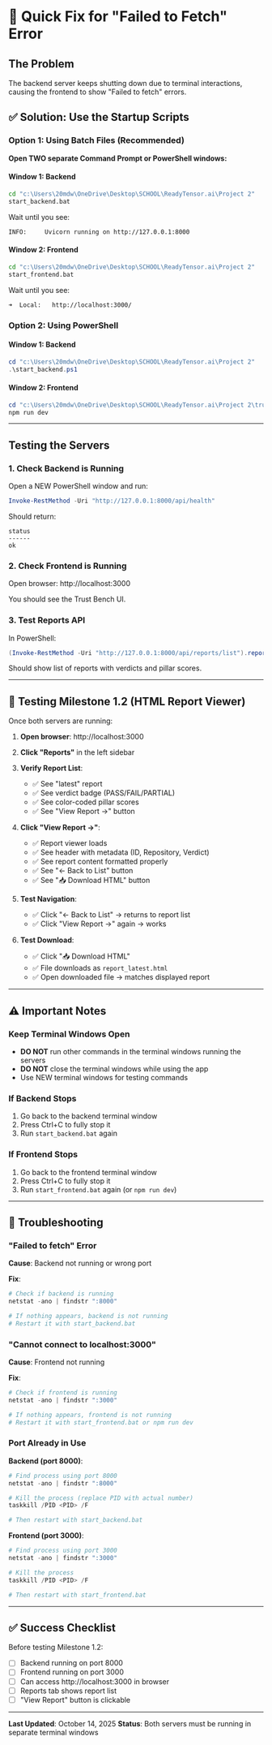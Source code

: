 # 🚀 Quick Fix for "Failed to Fetch" Error

## The Problem

The backend server keeps shutting down due to terminal interactions, causing the frontend to show "Failed to fetch" errors.

## ✅ Solution: Use the Startup Scripts

### Option 1: Using Batch Files (Recommended)

**Open TWO separate Command Prompt or PowerShell windows:**

#### Window 1: Backend

```cmd
cd "c:\Users\20mdw\OneDrive\Desktop\SCHOOL\ReadyTensor.ai\Project 2"
start_backend.bat
```

Wait until you see:

```
INFO:     Uvicorn running on http://127.0.0.1:8000
```

#### Window 2: Frontend

```cmd
cd "c:\Users\20mdw\OneDrive\Desktop\SCHOOL\ReadyTensor.ai\Project 2"
start_frontend.bat
```

Wait until you see:

```
➜  Local:   http://localhost:3000/
```

### Option 2: Using PowerShell

#### Window 1: Backend

```powershell
cd "c:\Users\20mdw\OneDrive\Desktop\SCHOOL\ReadyTensor.ai\Project 2"
.\start_backend.ps1
```

#### Window 2: Frontend

```powershell
cd "c:\Users\20mdw\OneDrive\Desktop\SCHOOL\ReadyTensor.ai\Project 2\trust_bench_studio\frontend"
npm run dev
```

---

## Testing the Servers

### 1. Check Backend is Running

Open a NEW PowerShell window and run:

```powershell
Invoke-RestMethod -Uri "http://127.0.0.1:8000/api/health"
```

Should return:

```
status
------
ok
```

### 2. Check Frontend is Running

Open browser: http://localhost:3000

You should see the Trust Bench UI.

### 3. Test Reports API

In PowerShell:

```powershell
(Invoke-RestMethod -Uri "http://127.0.0.1:8000/api/reports/list").reports
```

Should show list of reports with verdicts and pillar scores.

---

## 🧪 Testing Milestone 1.2 (HTML Report Viewer)

Once both servers are running:

1. **Open browser**: http://localhost:3000

2. **Click "Reports"** in the left sidebar

3. **Verify Report List**:

   - ✅ See "latest" report
   - ✅ See verdict badge (PASS/FAIL/PARTIAL)
   - ✅ See color-coded pillar scores
   - ✅ See "View Report →" button

4. **Click "View Report →"**:

   - ✅ Report viewer loads
   - ✅ See header with metadata (ID, Repository, Verdict)
   - ✅ See report content formatted properly
   - ✅ See "← Back to List" button
   - ✅ See "📥 Download HTML" button

5. **Test Navigation**:

   - ✅ Click "← Back to List" → returns to report list
   - ✅ Click "View Report →" again → works

6. **Test Download**:
   - ✅ Click "📥 Download HTML"
   - ✅ File downloads as `report_latest.html`
   - ✅ Open downloaded file → matches displayed report

---

## ⚠️ Important Notes

### Keep Terminal Windows Open

- **DO NOT** run other commands in the terminal windows running the servers
- **DO NOT** close the terminal windows while using the app
- Use NEW terminal windows for testing commands

### If Backend Stops

1. Go back to the backend terminal window
2. Press Ctrl+C to fully stop it
3. Run `start_backend.bat` again

### If Frontend Stops

1. Go back to the frontend terminal window
2. Press Ctrl+C to fully stop it
3. Run `start_frontend.bat` again (or `npm run dev`)

---

## 🐛 Troubleshooting

### "Failed to fetch" Error

**Cause**: Backend not running or wrong port

**Fix**:

```powershell
# Check if backend is running
netstat -ano | findstr ":8000"

# If nothing appears, backend is not running
# Restart it with start_backend.bat
```

### "Cannot connect to localhost:3000"

**Cause**: Frontend not running

**Fix**:

```powershell
# Check if frontend is running
netstat -ano | findstr ":3000"

# If nothing appears, frontend is not running
# Restart it with start_frontend.bat or npm run dev
```

### Port Already in Use

**Backend (port 8000)**:

```powershell
# Find process using port 8000
netstat -ano | findstr ":8000"

# Kill the process (replace PID with actual number)
taskkill /PID <PID> /F

# Then restart with start_backend.bat
```

**Frontend (port 3000)**:

```powershell
# Find process using port 3000
netstat -ano | findstr ":3000"

# Kill the process
taskkill /PID <PID> /F

# Then restart with start_frontend.bat
```

---

## ✅ Success Checklist

Before testing Milestone 1.2:

- [ ] Backend running on port 8000
- [ ] Frontend running on port 3000
- [ ] Can access http://localhost:3000 in browser
- [ ] Reports tab shows report list
- [ ] "View Report" button is clickable

---

**Last Updated**: October 14, 2025
**Status**: Both servers must be running in separate terminal windows
